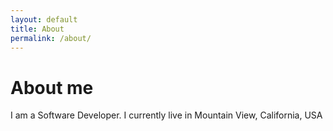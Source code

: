 ```yaml
---
layout: default
title: About
permalink: /about/
---
```


# About me

I am a Software Developer. I currently live in Mountain View, California, USA
